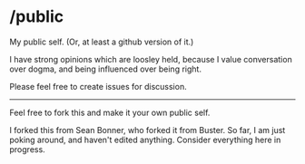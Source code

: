 /public
=======

My public self.
(Or, at least a github version of it.)

I have strong opinions which are loosley held, because I value conversation over dogma, and being influenced over being right.

Please feel free to create issues for discussion.

------
Feel free to fork this and make it your own public self.

I forked this from Sean Bonner, who forked it from Buster. 
So far, I am just poking around, and haven't edited anything. 
Consider everything here in progress. 